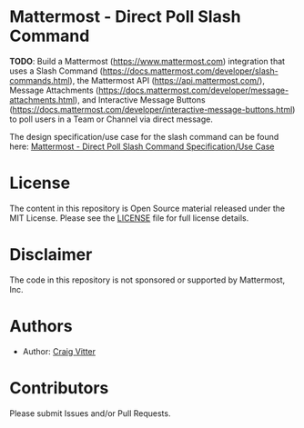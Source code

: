 # Mattermost - Direct Poll Slash Command

**TODO**: Build a Mattermost (https://www.mattermost.com) integration that uses a Slash Command (https://docs.mattermost.com/developer/slash-commands.html), the Mattermost API (https://api.mattermost.com/), Message Attachments (https://docs.mattermost.com/developer/message-attachments.html), and Interactive Message Buttons (https://docs.mattermost.com/developer/interactive-message-buttons.html) to poll users in a Team or Channel via direct message.

The design specification/use case for the slash command can be found here: [Mattermost - Direct Poll Slash Command Specification/Use Case](SPECIFICATION.md)

# License
The content in this repository is Open Source material released under the MIT License. Please see the [LICENSE](LICENSE) file for full license details.

# Disclaimer

The code in this repository is not sponsored or supported by Mattermost, Inc.

# Authors
* Author: [Craig Vitter](https://github.com/cvitter)

# Contributors 
Please submit Issues and/or Pull Requests.
